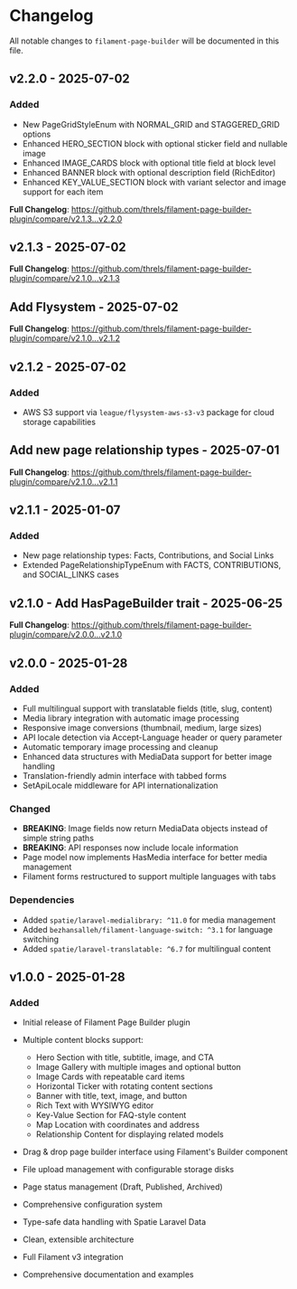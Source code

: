 # Changelog

All notable changes to `filament-page-builder` will be documented in this file.

## v2.2.0 - 2025-07-02

### Added

- New PageGridStyleEnum with NORMAL_GRID and STAGGERED_GRID options
- Enhanced HERO_SECTION block with optional sticker field and nullable image
- Enhanced IMAGE_CARDS block with optional title field at block level
- Enhanced BANNER block with optional description field (RichEditor)
- Enhanced KEY_VALUE_SECTION block with variant selector and image support for each item

**Full Changelog**: https://github.com/threls/filament-page-builder-plugin/compare/v2.1.3...v2.2.0

## v2.1.3 - 2025-07-02

**Full Changelog**: https://github.com/threls/filament-page-builder-plugin/compare/v2.1.0...v2.1.3

## Add Flysystem - 2025-07-02

**Full Changelog**: https://github.com/threls/filament-page-builder-plugin/compare/v2.1.0...v2.1.2

## v2.1.2 - 2025-07-02

### Added

- AWS S3 support via `league/flysystem-aws-s3-v3` package for cloud storage capabilities

## Add new page relationship types - 2025-07-01

**Full Changelog**: https://github.com/threls/filament-page-builder-plugin/compare/v2.1.0...v2.1.1

## v2.1.1 - 2025-01-07

### Added

- New page relationship types: Facts, Contributions, and Social Links
- Extended PageRelationshipTypeEnum with FACTS, CONTRIBUTIONS, and SOCIAL_LINKS cases

## v2.1.0 - Add HasPageBuilder trait - 2025-06-25

**Full Changelog**: https://github.com/threls/filament-page-builder-plugin/compare/v2.0.0...v2.1.0

## v2.0.0 - 2025-01-28

### Added

- Full multilingual support with translatable fields (title, slug, content)
- Media library integration with automatic image processing
- Responsive image conversions (thumbnail, medium, large sizes)
- API locale detection via Accept-Language header or query parameter
- Automatic temporary image processing and cleanup
- Enhanced data structures with MediaData support for better image handling
- Translation-friendly admin interface with tabbed forms
- SetApiLocale middleware for API internationalization

### Changed

- **BREAKING**: Image fields now return MediaData objects instead of simple string paths
- **BREAKING**: API responses now include locale information
- Page model now implements HasMedia interface for better media management
- Filament forms restructured to support multiple languages with tabs

### Dependencies

- Added `spatie/laravel-medialibrary: ^11.0` for media management
- Added `bezhansalleh/filament-language-switch: ^3.1` for language switching
- Added `spatie/laravel-translatable: ^6.7` for multilingual content

## v1.0.0 - 2025-01-28

### Added

- Initial release of Filament Page Builder plugin
  
- Multiple content blocks support:
  
  - Hero Section with title, subtitle, image, and CTA
  - Image Gallery with multiple images and optional button
  - Image Cards with repeatable card items
  - Horizontal Ticker with rotating content sections
  - Banner with title, text, image, and button
  - Rich Text with WYSIWYG editor
  - Key-Value Section for FAQ-style content
  - Map Location with coordinates and address
  - Relationship Content for displaying related models
  
- Drag & drop page builder interface using Filament's Builder component
  
- File upload management with configurable storage disks
  
- Page status management (Draft, Published, Archived)
  
- Comprehensive configuration system
  
- Type-safe data handling with Spatie Laravel Data
  
- Clean, extensible architecture
  
- Full Filament v3 integration
  
- Comprehensive documentation and examples
  
